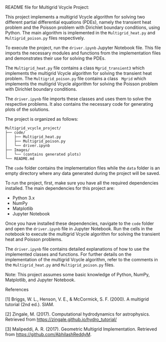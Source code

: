 README file for Multigrid Vcycle Project:

This project implements a multigrid Vcycle algorithm for solving two different partial differential equations (PDEs), namely the transient heat problem and the Poisson problem with Dirichlet boundary conditions, using Python. The main algorithm is implemented in the `Multigrid_heat.py` and `Multigrid_poison.py` files respectively.

To execute the project, run the `driver.ipynb` Jupyter Notebook file. This file imports the necessary modules and functions from the implementation files and demonstrates their use for solving the PDEs.

The `Multigrid_heat.py` file contains a class `Mgrid_transient3` which implements the multigrid Vcycle algorithm for solving the transient heat problem. The `Multigrid_poison.py` file contains a class ` Mgrid` which implements the multigrid Vcycle algorithm for solving the Poisson problem with Dirichlet boundary conditions.

The `driver.ipynb` file imports these classes and uses them to solve the respective problems. It also contains the necessary code for generating plots of the solutions.

The project is organized as follows:

```
Multigrid_vcycle_project/
├── code/
│   ├── Multigrid_heat.py
│   ├── Multigrid_poison.py
│   └── driver.ipynb
├── Images/
│   └── (contains generated plots)
└── README.md
```

The `code` folder contains the implementation files while the `data` folder is an empty directory where any data generated during the project will be saved.

To run the project, first, make sure you have all the required dependencies installed. The main dependencies for this project are:

- Python 3.x
- NumPy
- Matplotlib
- Jupyter Notebook

Once you have installed these dependencies, navigate to the `code` folder and open the `driver.ipynb` file in Jupyter Notebook. Run the cells in the notebook to execute the multigrid Vcycle algorithm for solving the transient heat and Poisson problems.

The `driver.ipynb` file contains detailed explanations of how to use the implemented classes and functions. For further details on the implementation of the multigrid Vcycle algorithm, refer to the comments in the `Multigrid_heat.py` and `Multigrid_poison.py` files.

Note: This project assumes some basic knowledge of Python, NumPy, Matplotlib, and Jupyter Notebook.

References

[1] Briggs, W. L., Henson, V. E., & McCormick, S. F. (2000). A multigrid tutorial (2nd ed.). SIAM.

[2] Zingale, M. (2017). Computational hydrodynamics for astrophysics. Retrieved from https://zingale.github.io/hydro_tutorial/

[3] Malipeddi, A. R. (2017). Geometric Multigrid Implementation. Retrieved from https://github.com/AbhilashReddyM.
